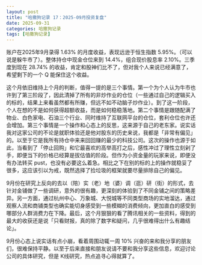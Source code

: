 ```yaml
---
layout: post
title: "哈撒狗记录 17：2025-09月投资复盘"
date: 2025-09-31
categories: 哈撒狗记录
tags: [哈撒狗记录]
---
```


账户在2025年9月录得 1.63% 的月度收益，表现远逊于恒生指数 5.95%。（可以说是躲牛市了）。整体持仓中现金仓位来到 14.4%，组合现价股息率 2.10%。三季度到现在 28.74% 的收益，肯定和股神们比不了，但对我个人来说已经满意了，希望剩下的一个 Q 能保住这个收益。

<!--more-->

这个月依旧维持上个月的判断，值得一提的是三个事情。第一个为个人认为牛市也许到了第三阶段了，因此清掉了所有的非炒作业的仓位（一些通过自己的逻辑买入的标的，结果上来看虽然都有所赚，但远不如不动脑子炒作业）。到了这一阶段，个人在想的不是如何获得超额收益，而是如何稳稳落地。第二个事情是跟随配满了物业、白色家电、石油三个行业、同时维持了互联网平台的仓位，套利仓位也许还会增加。第三个事情是一个操作和心态上的反思，这来源于自己的老东家。说实话我对这家公司的不论是就职体验还是他对股东的历史来说，我都是「非常有偏见」的。以至于它是我所有持仓中来来回回赚的最少的科技公司。这次的操作也源于如此，当看到了「停止回购」和它最喜欢的高举高打之后，感性冲过了理性立刻剁了手，即便当下的价格已经算是拔估值的阶段。但作为小资金量的玩家来说，即便没有办法转买 pust，也没有必要这么着急。相比之下在别的标的上的操作就稳妥了很多，这应该引以为戒，既然选择了捡垃圾的框架就要尽量排除自己的偏见。

9月份在研究上反向的去以（陪）实（老）地（婆）调（逛）研（街）的形式，去针对金铺做了一些调研，意外的很有趣，更深刻的体验到了不同金铺之间的策略差异。另一方面，通过杭州中心、万象城、大悦城等不同类型商场的实地溜达，通过观察人流和商铺类型也确实能切身感受到一些模糊的消费倾向，更加直白的感受到哪部分人群消费力在下降。最后，这个月狠狠的看了腾讯相关的一些资料，得到的最大的收获还是说「只看财报，真的除了数字和疑问，几乎很难得出什么有趣结论」。

9月份心态上说实话有点小崩，看着周围动辄一周 10% 兴奋的来和我分享的朋友们，很难保持平静。以至于后来直接和朋友说请不要和我分享这些信息，欢迎讨论公司的具体研究，但是 K线研究，热点追寻心得就算了。
